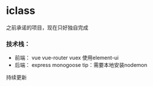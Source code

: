 # iclass
之前承诺的项目，现在只好独自完成
### 技术栈：
- 前端： vue vue-router vuex 使用element-ui 
- 后端： express monogoose
tip：需要本地安装nodemon


持续更新	
